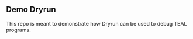 Demo Dryrun 
-----------



This repo is meant to demonstrate how Dryrun can be used to debug TEAL programs.




